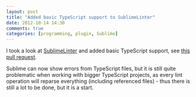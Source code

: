 ```yaml
---
layout: post
title: "Added basic TypeScript support to SublimeLinter"
date: 2012-10-14 14:30
comments: true
categories: [programming, plugin, Sublime]
---
```

I took a look at [SublimeLinter](https://github.com/SublimeLinter/SublimeLinter) and added basic TypeScript support, see [this pull request](https://github.com/SublimeLinter/SublimeLinter/pull/259).

Sublime can now show errors from TypeScript files, but it is still quite problematic when working with bigger TypeScript projects, as every lint operation will reparse everything (including referenced files) - thus there is still a lot to be done, but it is a start.
